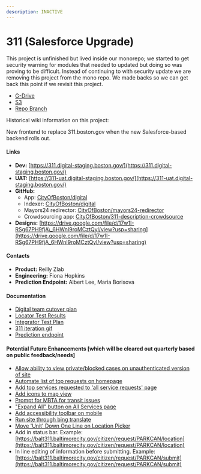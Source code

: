 ```yaml
---
description: INACTIVE
---
```


# 311 \(Salesforce Upgrade\)

This project is unfinished but lived inside our monorepo; we started to get security warning for modules that needed to updated but doing so was proving to be difficult. Instead of continuing to with security update we are removing this project from the mono repo. We made backs so we can get back this point if we revisit this project.

* [G-Drive](https://drive.google.com/file/d/1qwN8-OfvPdtIRaUUtk5j2hrmU8P8r9Kd/view?usp=sharing)
* [S3](https://cob-digital-archives.s3.amazonaws.com/digital/branches/311-indexer.zip)
* [Repo Branch](https://github.com/CityOfBoston/digital/tree/311)



Historical wiki information on this project: 



New frontend to replace 311.boston.gov when the new Salesforce-based backend rolls out.

#### Links

* **Dev:** [https://311.digital-staging.boston.gov/](https://311.digital-staging.boston.gov/)
* **UAT:** [https://311-uat.digital-staging.boston.gov/](https://311-uat.digital-staging.boston.gov/)
* **GitHub:**
  * App: [CityOfBoston/digital](https://github.com/CityOfBoston/digital/tree/develop/services-js/311)
  * Indexer: [CityOfBoston/digital](https://github.com/CityOfBoston/digital/tree/develop/services-js/311-indexer)
  * Mayors24 redirector: [CityOfBoston/mayors24-redirector](https://github.com/CityOfBoston/mayors24-redirector)
  * Crowdsourcing app: [CityOfBoston/311-description-crowdsource](https://github.com/CityOfBoston/311-description-crowdsource)
* **Designs:** [https://drive.google.com/file/d/17w1I-RSg67PH9fjA\_6HWnI9roMCztQyl/view?usp=sharing](https://drive.google.com/file/d/17w1I-RSg67PH9fjA_6HWnI9roMCztQyl/view?usp=sharing) 

#### Contacts

* **Product:** Reilly Zlab
* **Engineering:** Fiona Hopkins
* **Prediction Endpoint:** Albert Lee, Maria Borisova

#### Documentation

* [Digital team cutover plan](https://docs.google.com/document/d/1WpRvUBoF-Qg70DWT7PE8ZEURepQDKyj9tc_kE9RLYaQ/edit?disco=AAAABRCW61A&ts=5a1f1812)
* [Locator Test Results](https://docs.google.com/spreadsheets/d/1OSQiyMkbNYRpGAp73LKF-B0Su1IhlFgryq1q4NQo9vM/edit?ts=5a1c2401#gid=0)
* [Integrator Test Plan](https://docs.google.com/spreadsheets/d/1URGZE2EFJXy7CqRNg5PMMopzCDq_f52MUnJQ7DQ7Ggg/edit?ts=5a2eaa47)
* [311 iteration gif](https://drive.google.com/file/d/1yKJUvkhyp1rp8DU6juoxmqZ9MdR1F3lB/view?usp=sharing)
* [Prediction endpoint](https://github.com/CityOfBoston/311-test-infra/blob/master/README.md)

#### Potential Future Enhancements \[which will be cleared out quarterly based on public feedback/needs\]

* [Allow ability to view private/blocked cases on unauthenticated version of site](https://github.com/CityOfBoston/311/issues/374)
* [Automate list of top requests on homepage](https://github.com/CityOfBoston/311/issues/303)
* [Add top services requested to 'all service requests' page](https://github.com/CityOfBoston/311/issues/332)
* [Add icons to map view](https://github.com/CityOfBoston/311/issues/227)
* [Prompt for MBTA for transit issues](https://github.com/CityOfBoston/311/issues/228)
* ["Expand All" button on All Services page](https://github.com/CityOfBoston/311/issues/752)
* [Add accessibility toolbar on mobile](https://github.com/CityOfBoston/311/issues/397)
* [Run site through bing translate](https://github.com/CityOfBoston/311/issues/214)
* [Move 'Unit' Down One Line on Location Picker](https://github.com/CityOfBoston/311/issues/772)
* Add in status bar. Example: [https://balt311.baltimorecity.gov/citizen/request/PARKCAN/location](https://balt311.baltimorecity.gov/citizen/request/PARKCAN/location)
* In line editing of information before submitting. Example: [https://balt311.baltimorecity.gov/citizen/request/PARKCAN/submit](https://balt311.baltimorecity.gov/citizen/request/PARKCAN/submit)



